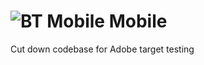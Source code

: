 ![BT Mobile](https://github.com/BTplc/CORE/blob/master/dist/CORE-Imgs/logo.png?raw=true "BT Mobile") Mobile
====
Cut down codebase for Adobe target testing
